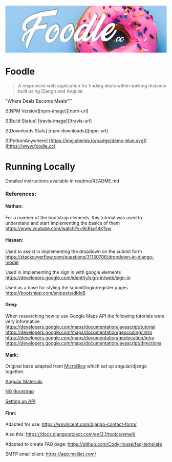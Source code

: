 ![](foodle/static/images/sliders/slide1.png)

# Foodle
> A responsive web application for finding deals within walking distance built using Django and Angular. 

"Where Deals Become Meals"™️



[![NPM Version][npm-image]][npm-url]

[![Build Status] [travis-image]][travis-url]

[![Downloads Stats] [npm-downloads]][npm-url]

[![PythonAnywhere] [https://img.shields.io/badge/demo-blue.svg]](https://www.foodle.cc)




# Running Locally

Detailed instructions available in readme/README.md







### References:

#### Nathan: 
For a number of the bootstrap elements, this tutorial was used to understand and start implementing the basics of them https://www.youtube.com/watch?v=9cKsq14Kfsw

#### Hassan: 
Used to assist in implementing the dropdown on the submit form https://stackovverflow.com/questions/31130706/dropdown-in-django-model

Used in implementing the sign in with google elements https://developers.google.com/identity/sign-in/web/sign-in

Used as a base for styling the submit/login/register pages https://bootsnipp.com/snippets/dldxB

#### Greg: 
When researching how to use Google Maps API the following tutorials were very informative https://developers.google.com/maps/documentation/javascript/tutorial https://developers.google.com/maps/documentation/geocoding/intro https://developers.google.com/maps/documentation/geolocation/intro https://developers.google.com/maps/documentation/javascript/directions

#### Mark:

Original base adapted from [MicroBlog](angular-django-example) which set up angular/django together.

[Angular Materials](https://material.angular.io)

[NG Bootstrap](https://ng-bootstrap.github.io/#/home)

[Setting up API](https://www.metaltoad.com/blog/angular-api-calls-django-part-2-building-micro-blog-app)

#### Finn: 

Adapted for use: https://wsvincent.com/django-contact-form/

Also this: https://docs.djangoproject.com/en/2.1/topics/email/

Adapted to create FAQ page: https://github.com/CodyHouse/faq-template

SMTP email client: https://app.mailjet.com/